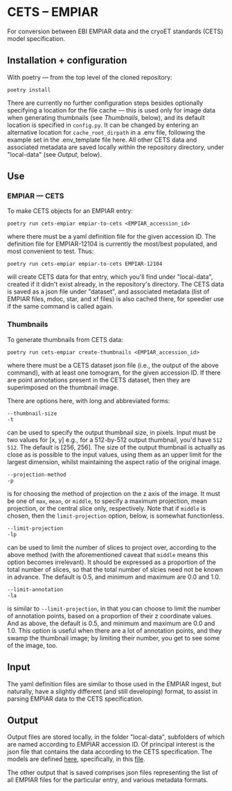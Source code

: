# CETS – EMPIAR
For conversion between EBI EMPIAR data and the cryoET standards (CETS) model specification.

## Installation + configuration
With poetry — from the top level of the cloned repository:

    poetry install

There are currently no further configuration steps besides optionally specifying a location for the file cache — this is used only for image data when generating thumbnails (see *Thumbnails*, below), and its default location is specified in `config.py`. It can be changed by entering an alternative location for `cache_root_dirpath` in a .env file, following the example set in the .env_template file here. All other CETS data and associated metadata are saved locally within the repository directory, under "local-data" (see *Output*, below).

## Use
### EMPIAR — CETS
To make CETS objects for an EMPIAR entry:

    poetry run cets-empiar empiar-to-cets <EMPIAR_accession_id>

where there must be a yaml definition file for the given accession ID. The definition file for EMPIAR-12104 is currently the most/best populated, and most convenient to test. Thus:

    poetry run cets-empiar empiar-to-cets EMPIAR-12104

will create CETS data for that entry, which you'll find under "local-data", created if it didn't exist already, in the repository's directory. The CETS data is saved as a json file under "dataset", and associated metadata (list of EMPIAR files, mdoc, star, and xf files) is also cached there, for speedier use if the same command is called again.

### Thumbnails
To generate thumbnails from CETS data:

    poetry run cets-empiar create-thumbnails <EMPIAR_accession_id>

where there must be a CETS dataset json file (i.e., the output of the above command), with at least one tomogram, for the given accession ID. If there are point annotations present in the CETS dataset, then they are superimposed on the thumbnail image. 

There are options here, with long and abbreviated forms:

    --thumbnail-size
    -t

can be used to specify the output thumbnail size, in pixels. Input must be two values for [x, y] e.g., for a 512-by-512 output thumbnail, you'd have `512 512`. The default is [256, 256]. The size of the output thumbnail is actually as close as is possible to the input values, using them as an upper limit for the largest dimension, whilst maintaining the aspect ratio of the original image. 

    --projection-method
    -p

is for choosing the method of projection on the z axis of the image. It must be one of `max`, `mean`, or `middle`, to specify a maximum projection, mean projection, or the central slice only, respectively. Note that if `middle` is chosen, then the `limit-projection` option, below, is somewhat functionless.

    --limit-projection
    -lp

can be used to limit the number of slices to project over, according to the above method (with the aforementioned caveat that `middle` means this option becomes irrelevant). It should be expressed as a proportion of the total number of slices, so that the total number of slcies need not be known in advance. The default is 0.5, and minimum and maximum are 0.0 and 1.0.

    --limit-annotation
    -la

is similar to `--limit-projection`, in that you can choose to limit the number of annotation points, based on a proportion of their z coordinate values. And as above, the default is 0.5, and minimum and maximum are 0.0 and 1.0. This option is useful when there are a lot of annotation points, and they swamp the thumbnail image; by limiting their number, you get to see some of the image, too.

## Input
The yaml definition files are similar to those used in the EMPIAR ingest, but naturally, have a slightly different (and still developing) format, to assist in parsing EMPIAR data to the CETS specification. 

## Output
Output files are stored locally, in the folder "local-data", subfolders of which are named according to EMPIAR accession ID. Of principal interest is the json file that contains the data according to the CETS specification. The models are defined [here](https://github.com/TomoBabel/cets-data-models), specifically, in this [file](https://github.com/TomoBabel/cets-data-models/blob/main/src/cets_data_model/models/models.py).

The other output that is saved comprises json files representing the list of all EMPIAR files for the particular entry, and various metadata formats. 